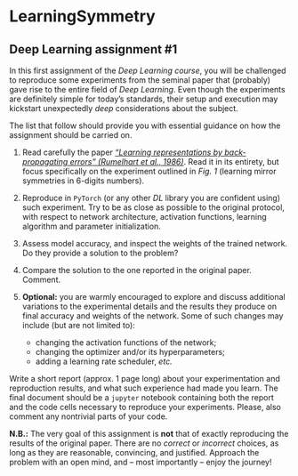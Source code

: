 # LearningSymmetry

## Deep Learning assignment #1

In this first assignment of the *Deep Learning course*, you will be challenged to reproduce some experiments from the seminal paper that (probably) gave rise to the entire field of *Deep Learning*. Even though the experiments are definitely simple for today’s standards, their setup and execution may kickstart unexpectedly *deep* considerations about the subject.

The list that follow should provide you with essential guidance on how the assignment should be carried on.

1.   Read carefully the paper [*“Learning representations by back-propagating errors” (Rumelhart et al., 1986)*](https://www.nature.com/articles/323533a0). Read it in its entirety, but focus specifically on the experiment outlined in *Fig. 1* (learning mirror symmetries in 6-digits numbers).

2.   Reproduce in `PyTorch` (or any other *DL* library you are confident using) such experiment. Try to be as close as possible to the original protocol, with respect to network architecture, activation functions, learning algorithm and parameter initialization.

3.   Assess model accuracy, and inspect the weights of the trained network. Do they provide a solution to the problem?

4.   Compare the solution to the one reported in the original paper. Comment.
5.   **Optional:** you are warmly encouraged to explore and discuss additional variations to the experimental details and the results they produce on final accuracy and weights of the network. Some of such changes may include (but are not limited to):
     -   changing the activation functions of the network;
     -   changing the optimizer and/or its hyperparameters;
     -   adding a learning rate scheduler, *etc.*

Write a short report (approx. 1 page long) about your experimentation and reproduction results, and what such experience had made you learn. The final document should be a `jupyter` notebook containing both the report and the code cells necessary to reproduce your experiments. Please, also comment any nontrivial parts of your code.

**N.B.:** The very goal of this assignment is **not** that of exactly reproducing the results of the original paper. There are no *correct* or *incorrect* choices, as long as they are reasonable, convincing, and justified. Approach the problem with an open mind, and – most importantly – enjoy the journey!
